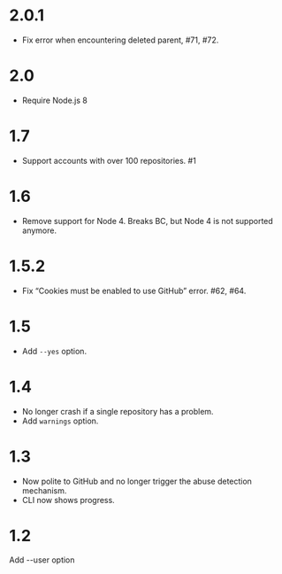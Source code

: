 # 2.0.1

- Fix error when encountering deleted parent, #71, #72.

# 2.0

- Require Node.js 8

# 1.7

- Support accounts with over 100 repositories. #1

# 1.6

- Remove support for Node 4. Breaks BC, but Node 4 is not supported anymore.

# 1.5.2

- Fix “Cookies must be enabled to use GitHub” error. #62, #64.

# 1.5

- Add `--yes` option.

# 1.4

- No longer crash if a single repository has a problem.
- Add `warnings` option.

# 1.3

- Now polite to GitHub and no longer trigger the abuse detection mechanism.
- CLI now shows progress.

# 1.2

Add --user option
